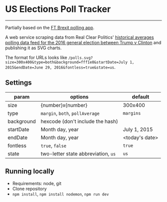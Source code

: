 # US Elections Poll Tracker
---

Partially based on the [FT Brexit polling app](https://github.com/ft-interactive/brexit-polling).

A web service scraping data from Real Clear Politics' [historical averages polling data feed for the 2016 general election between Trump v Clinton](http://www.realclearpolitics.com/poll/race/5491/historical_data.xml) and publishing it as SVG charts.

The format for URLs looks like `/polls.svg?size=300x400&type=both&background=fff1e0&startDate=July 1, 2015&endDate=June 29, 2016&fontless=true&state=us`. 

## Settings

|param|options|default|
|-|-|-|
|size|{number}x{number}|300x400
|type|`margin`, `both`, `pollAverage`|`margins`
|background|hexcode (don't include the hash)|<blank>
|startDate|Month day, year|July 1, 2015
|endDate|Month day, year|<today's date>
|fontless|`true`, `false`|`true`
|state|two-letter state abbreviation, `us`|`us`

## Running locally

- Requirements: node, git
- Clone repository
- `npm install`, `npm install nodemon`, `npm run dev`